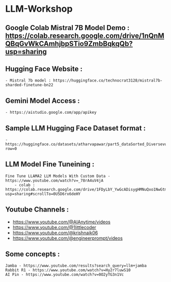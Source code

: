 # LLM-Workshop



## Google Colab Mistral 7B Model Demo : https://colab.research.google.com/drive/1nQnMQBqGvWkCAmhjbpSTio9ZmbBqkqQb?usp=sharing


## Hugging Face Website :

    - Mistral 7b model : https://huggingface.co/technocrat3128/mistral7b-sharded-finetune-bn22

## Gemini Model Access : 

    - https://aistudio.google.com/app/apikey


## Sample LLM Hugging Face Dataset format : 

    - https://huggingface.co/datasets/atharvapawar/part5_dataSorted_Diversevul_llama2_dataset?row=0


## LLM Model Fine Tuneining :

    Fine Tune LLAMA2 LLM Models With Custom Data - https://www.youtube.com/watch?v=_78rA4uV4jA
        - colab : https://colab.research.google.com/drive/1FDyLbY_YwGcADisygHMNuQxo1NwGtmFW?usp=sharing#scrollTo=0U5D6rx6deHY

## Youtube Channels :

- https://www.youtube.com/@AIAnytime/videos
- https://www.youtube.com/@1littlecoder
- https://www.youtube.com/@krishnaik06
- https://www.youtube.com/@engineerprompt/videos


## Some concepts :

    Jamba - https://www.youtube.com/results?search_query=llm+jamba
    Rabbit R1 - https://www.youtube.com/watch?v=Hy2r7luwS10
    AI Pin - https://www.youtube.com/watch?v=0O2yTG3n1Vc